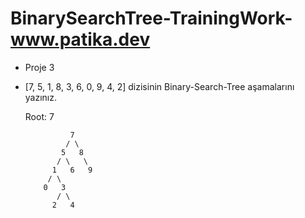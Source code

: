 # BinarySearchTree-TrainingWork-www.patika.dev

* Proje 3
* [7, 5, 1, 8, 3, 6, 0, 9, 4, 2] dizisinin Binary-Search-Tree aşamalarını yazınız.

  Root: 7
  
                7
               / \
              5   8
             / \   \
            1   6   9
           / \
          0   3
             / \
            2   4
